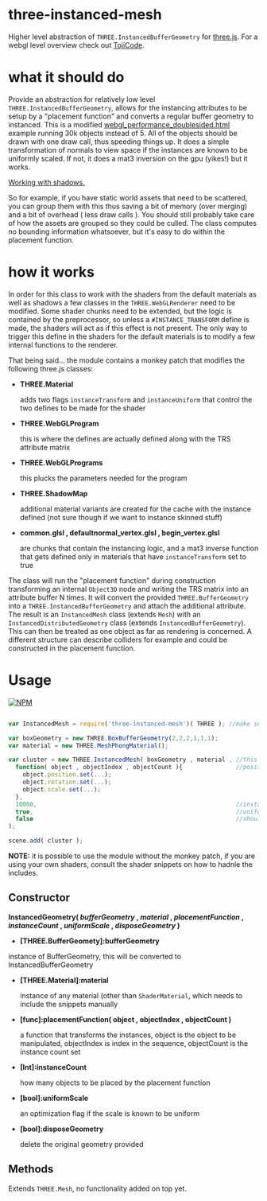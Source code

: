 # three-instanced-mesh

Higher level abstraction of `THREE.InstancedBufferGeometry` for [three.js](https://github.com/mrdoob/three.js/). For a webgl level overview check out [TojiCode](http://blog.tojicode.com/2013/07/webgl-instancing-with.html).

# what it should do

Provide an abstraction for relatively low level `THREE.InstancedBufferGeometry`, allows for the instancing attributes to be setup by a "placement function" and converts a regular buffer geometry to instanced. This is a modified [webgl_performance_doublesided.html](http://dusanbosnjak.com/test/webGL/three-instanced-mesh/webgl_performance_doublesided.html) example running 30k objects instead of 5. All of the objects should be drawn with one draw call, thus speeding things up. It does a simple transformation of normals to view space if the instances are known to be uniformly scaled. If not, it does a mat3 inversion on the gpu (yikes!) but it works. 

[Working with shadows.](http://dusanbosnjak.com/test/webGL/three-instanced-mesh/webgl_instanced_mesh.html)

So for example, if you have static world assets that need to be scattered, you can group them with this thus saving a bit of memory (over merging) and a bit of overhead ( less draw calls ). You should still probably take care of how the assets are grouped so they could be culled. The class computes no bounding information whatsoever, but it's easy to do within the placement function.

# how it works

In order for this class to work with the shaders from the default materials as well as shadows a few classes in the `THREE.WebGLRenderer` need to be modified. Some shader chunks need to be extended, but the logic is contained by the preprocessor, so unless a `#INSTANCE_TRANSFORM` define is made, the shaders will act as if this effect is not present. The only way to trigger this define in the shaders for the default materials is to modify a few internal functions to the renderer.

That being said... the module contains a monkey patch that modifies the following three.js classes:
- **THREE.Material**

  adds two flags `instanceTransform` and `instanceUniform` that control the two defines to be made for the shader
  
- **THREE.WebGLProgram**

  this is where the defines are actually defined along with the TRS attribute matrix
  
- **THREE.WebGLPrograms** 

  this plucks the parameters needed for the program

- **THREE.ShadowMap**
  
  additional material variants are created for the cache with the instance defined (not sure though if we want to instance skinned stuff)

- **common.glsl , defaultnormal_vertex.glsl , begin_vertex.glsl**

  are chunks that contain the instancing logic, and a mat3 inverse function that gets defined only in materials that have `instanceTransform` set to true

The class will run the "placement function" during construction transforming an internal `Object3D` node and writing the TRS matrix into an attribute buffer N times. It will convert the provided `THREE.BufferGeometry` into a `THREE.InstancedBufferGeometry` and attach the additional attribute. The result is an `InstancedMesh` class (extends `Mesh`) with an `InstancedDistributedGeometry` class (extends `InstancedBufferGeometry`). This can then be treated as one object as far as rendering is concerned. A different structure can describe colliders for example and could be constructed in the placement function.  

# Usage


[![NPM](https://nodei.co/npm/three-instanced-mesh.png)](https://npmjs.org/package/three-instanced-mesh)

```javascript

var InstancedMesh = require('three-instanced-mesh')( THREE ); //make sure that the version of THREE provided matches the one from the patch

var boxGeometry = new THREE.BoxBufferGeometry(2,2,2,1,1,1);
var material = new THREE.MeshPhongMaterial();

var cluster = new THREE.InstancedMesh( boxGeometry , material , //this is the same
  function( object , objectIndex , objectCount ){               //positioning function 
    object.position.set(...);
    object.rotation.set(...);
    object.scale.set(...);
  },
  10000,                                                        //instance count
  true,                                                         //uniform scale, if you know that the placement function will not do a non-uniform scale, this will optimize the shader
  false                                                         //should the original geometry be disposed of
);

scene.add( cluster );
```
**NOTE:** it is possible to use the module without the monkey patch, if you are using your own shaders, consult the shader snippets on how to hadnle the includes.

## Constructor

**InstancedGeometry( *bufferGeometry* , *material* , *placementFunction* , *instanceCount* , *uniformScale* , *disposeGeometry* )**
  - **[THREE.BufferGeomety]:bufferGeometry** 

  instance of BufferGeometry, this will be converted to InstancedBufferGeometry

  - **[THREE.Material]:material** 
  
    instance of any material (other than `ShaderMaterial`, which needs to include the snippets manually
  
  - **[func]:placementFunction( object , objectIndex , objectCount )** 
  
    a function that transforms the instances, object is the object to be manipulated, objectIndex is index in the sequence, objectCount is the instance count set
  - **[Int]:instanceCount** 
  
    how many objects to be placed by the placement function
  
  - **[bool]:uniformScale** 
  
    an optimization flag if the scale is known to be uniform
  
  
  - **[bool]:disposeGeometry** 
  
    delete the original geometry provided

## Methods

Extends `THREE.Mesh`, no functionality added on top yet. 


